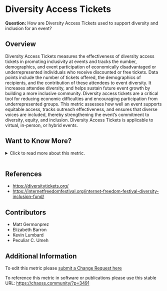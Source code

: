 # Diversity Access Tickets

**Question:** How are Diversity Access Tickets used to support diversity and inclusion for an event?

## Overview

Diversity Access Tickets measures the effectiveness of diversity access tickets in promoting inclusivity at events and tracks the number, demographics, and event participation of economically disadvantaged or underrepresented individuals who receive discounted or free tickets. Data points include the number of tickets offered, the demographics of recipients, and the contribution of these attendees to event diversity. It increases attendee diversity, and helps sustain future event growth by building a more inclusive community. Diversity access tickets are a critical tool for reducing economic difficulties and encouraging participation from underrepresented groups. This metric assesses how well an event supports equitable access, tracks outreach effectiveness, and ensures that diverse voices are included, thereby strengthening the event’s commitment to diversity, equity, and inclusion.  Diversity Access Tickets is applicable to virtual, in-person, or hybrid events.

## Want to Know More?

<span markdown="1"><details><summary>Click to read more about this metric.</summary>

### Data Collection Strategies

**Observe website for availability and pricing of diversity access tickets:**

*   How many different diversity access tickets are available?
*   What are the different types of diversity access tickets provided?
*   What are the criteria for qualifying for a diversity access ticket?
*   What is the price difference between regular and diversity access tickets?
*   Are regular attendees encouraged to sponsor diversity access tickets?
*   Are sponsors of diversity access tickets named?
*   Are numbers of diversity access tickets provided from previous conferences displayed on an event websited?

**Interview organizers:**

*   How were the diversity access tickets allocated?
*   How many diversity access tickets are available?
*   What were the different types of diversity access tickets provided?
*   What are the criteria for qualifying for a diversity access ticket?
*   How many attendees used diversity access tickets?
*   Where did you advertise diversity access tickets?
*   If any, who sponsored diversity access tickets?

**Survey participants about perception of diversity access tickets:**

*   Likert scale \[1-x] item: The availability of discounted student \[replace with whatever group was invited] tickets was effective in increasing participation of students \[or other group].
*   True/False item: I was aware that \[this event] provided diversity access tickets.
*   True/False/Don't Know item: I qualified for a diversity access ticket.
*   True/False item: A diversity access ticket enabled me to attend \[this event].

**Track attendance numbers based on diversity access tickets:**

*   Count use of different discount codes to track outreach effectiveness and which groups make use of the diversity access tickets. This does require a conference registration system that tracks the use of discount codes.
*   Count how many diversity access tickets were sold or given out and compare this to how many participants with those tickets sign-in at the event.

</details></span><br>

## References

*   <https://diversitytickets.org/>
*   <https://internetfreedomfestival.org/internet-freedom-festival-diversity-inclusion-fund/>

## Contributors

*   Matt Germonprez
*   Elizabeth Barron
*   Kevin Lumbard
*   Peculiar C. Umeh

## Additional Information

To edit this metric please [submit a Change Request here](https://github.com/chaoss/wg-dei/blob/main/focus-areas/event-diversity/diversity-access-tickets.md)

To reference this metric in software or publications please use this stable URL: <https://chaoss.community/?p=3491>

<!-- # For groupings in the knowledge base
Context tags: Event
Keyword tags: students, university, free tickets, accessibility, URM, under-represented, under represented, minority, marginalized
-->
